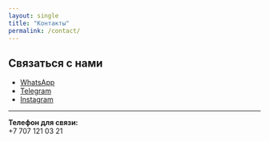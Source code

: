 ```yaml
---
layout: single
title: "Контакты"
permalink: /contact/
---
```


## Связаться с нами

<ul>
<li><i class="fab fa-whatsapp"></i> <a href="https://wa.me/77071210321" target="_blank">WhatsApp</a></li>
<li><i class="fab fa-telegram-plane"></i> <a href="https://t.me/yourprofile" target="_blank">Telegram</a></li>
<li><i class="fab fa-instagram"></i> <a href="https://instagram.com/yourprofile" target="_blank">Instagram</a></li>
</ul>


---

**Телефон для связи:**  
+7 707 121 03 21
